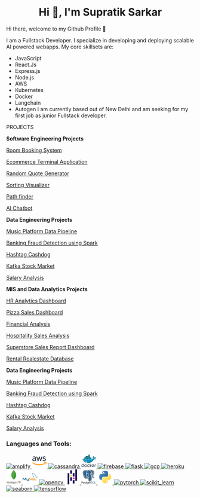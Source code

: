 **<h1 align="center">Hi 👋, I'm Supratik Sarkar</h1>**
Hi there, welcome to my Github Profile 👋

I am a Fullstack Developer. I specialize in developing and deploying scalable AI powered webapps. My core skillsets are:
- JavaScript
- React.Js
- Express.js
- Node.js
- AWS
- Kubernetes
- Docker
- Langchain
- Autogen
I am currently based out of New Delhi and am seeking for my first job as junior Fullstack developer.

PROJECTS<br/>

**Software Engineering Projects**</br>

[Room Booking System](https://github.com/supratiktechandanalytics/Roombookingsystem) 

[Ecommerce Terminal Application](https://github.com/supratiktechandanalytics/ShopingCart) 

[Random Quote Generator](https://supratiktechandanalytics.github.io/Random_quote_machine/)

[Sorting Visualizer](https://supratiktechandanalytics.github.io/sortvisual.io/)

[Path finder](https://supratiktechandanalytics.github.io/pathfinding.io/)

[AI Chatbot](https://github.com/supratiksarkaremp22/ChatbotFullStack)

**Data Engineering Projects**

[Music Platform Data Pipeline](https://github.com/supratiktechandanalytics/Spotify_Data_Pipeline)

[Banking Fraud Detection using Spark](https://github.com/supratiksarkaremp22/Banking_Fraud_PySpark)

[Hashtag Cashdog](https://github.com/supratiksarkaremp22/HashtagCatdog)

[Kafka Stock Market](https://github.com/supratiksarkaremp22/Kafka_stock_data_engineering)

[Salary Analysis](https://github.com/supratiksarkaremp22/EmployeeSalariesCity)

**MIS and Data Analytics Projects**

[HR Analytics Dashboard](https://github.com/supratiktechandanalytics/HR-Analytics-Dashboard) 

[Pizza Sales Dashboard](https://github.com/supratiktechandanalytics/Pizza-Sales-Dashboard) 

[Financial Analysis](https://github.com/supratiktechandanalytics/Analyzing-financial-dataset-) 

[Hospitality Sales Analysis](https://github.com/supratiktechandanalytics/Hospitality-Analytical-Dashboard)

[Superstore Sales Report Dashboard](https://github.com/supratiktechandanalytics/Superstor_salesreport_dashboard)

[Rental Realestate Database](https://github.com/supratiksarkaremp22/Real-Estate-Rental-Database/blob/main/rentalrealestate.sql)

**Data Engineering Projects**

[Music Platform Data Pipeline](https://github.com/supratiktechandanalytics/Spotify_Data_Pipeline)

[Banking Fraud Detection using Spark](https://github.com/supratiksarkaremp22/Banking_Fraud_PySpark)

[Hashtag Cashdog](https://github.com/supratiksarkaremp22/HashtagCatdog)

[Kafka Stock Market](https://github.com/supratiksarkaremp22/Kafka_stock_data_engineering)

[Salary Analysis](https://github.com/supratiksarkaremp22/EmployeeSalariesCity)

<p align="left">
</p>

<h3 align="left">Languages and Tools:</h3>
<p align="left"> <a href="https://aws.amazon.com/amplify/" target="_blank" rel="noreferrer"> <img src="https://docs.amplify.aws/assets/logo-dark.svg" alt="amplify" width="40" height="40"/> </a> <a href="https://aws.amazon.com" target="_blank" rel="noreferrer"> <img src="https://raw.githubusercontent.com/devicons/devicon/master/icons/amazonwebservices/amazonwebservices-original-wordmark.svg" alt="aws" width="40" height="40"/> </a> <a href="https://cassandra.apache.org/" target="_blank" rel="noreferrer"> <img src="https://www.vectorlogo.zone/logos/apache_cassandra/apache_cassandra-icon.svg" alt="cassandra" width="40" height="40"/> </a> <a href="https://www.docker.com/" target="_blank" rel="noreferrer"> <img src="https://raw.githubusercontent.com/devicons/devicon/master/icons/docker/docker-original-wordmark.svg" alt="docker" width="40" height="40"/> </a> <a href="https://firebase.google.com/" target="_blank" rel="noreferrer"> <img src="https://www.vectorlogo.zone/logos/firebase/firebase-icon.svg" alt="firebase" width="40" height="40"/> </a> <a href="https://flask.palletsprojects.com/" target="_blank" rel="noreferrer"> <img src="https://www.vectorlogo.zone/logos/pocoo_flask/pocoo_flask-icon.svg" alt="flask" width="40" height="40"/> </a> <a href="https://cloud.google.com" target="_blank" rel="noreferrer"> <img src="https://www.vectorlogo.zone/logos/google_cloud/google_cloud-icon.svg" alt="gcp" width="40" height="40"/> </a> <a href="https://heroku.com" target="_blank" rel="noreferrer"> <img src="https://www.vectorlogo.zone/logos/heroku/heroku-icon.svg" alt="heroku" width="40" height="40"/> </a> <a href="https://www.mongodb.com/" target="_blank" rel="noreferrer"> <img src="https://raw.githubusercontent.com/devicons/devicon/master/icons/mongodb/mongodb-original-wordmark.svg" alt="mongodb" width="40" height="40"/> </a> <a href="https://www.mysql.com/" target="_blank" rel="noreferrer"> <img src="https://raw.githubusercontent.com/devicons/devicon/master/icons/mysql/mysql-original-wordmark.svg" alt="mysql" width="40" height="40"/> </a> <a href="https://opencv.org/" target="_blank" rel="noreferrer"> <img src="https://www.vectorlogo.zone/logos/opencv/opencv-icon.svg" alt="opencv" width="40" height="40"/> </a> <a href="https://pandas.pydata.org/" target="_blank" rel="noreferrer"> <img src="https://raw.githubusercontent.com/devicons/devicon/2ae2a900d2f041da66e950e4d48052658d850630/icons/pandas/pandas-original.svg" alt="pandas" width="40" height="40"/> </a> <a href="https://www.postgresql.org" target="_blank" rel="noreferrer"> <img src="https://raw.githubusercontent.com/devicons/devicon/master/icons/postgresql/postgresql-original-wordmark.svg" alt="postgresql" width="40" height="40"/> </a> <a href="https://www.python.org" target="_blank" rel="noreferrer"> <img src="https://raw.githubusercontent.com/devicons/devicon/master/icons/python/python-original.svg" alt="python" width="40" height="40"/> </a> <a href="https://pytorch.org/" target="_blank" rel="noreferrer"> <img src="https://www.vectorlogo.zone/logos/pytorch/pytorch-icon.svg" alt="pytorch" width="40" height="40"/> </a> <a href="https://scikit-learn.org/" target="_blank" rel="noreferrer"> <img src="https://upload.wikimedia.org/wikipedia/commons/0/05/Scikit_learn_logo_small.svg" alt="scikit_learn" width="40" height="40"/> </a> <a href="https://seaborn.pydata.org/" target="_blank" rel="noreferrer"> <img src="https://seaborn.pydata.org/_images/logo-mark-lightbg.svg" alt="seaborn" width="40" height="40"/> </a> <a href="https://www.tensorflow.org" target="_blank" rel="noreferrer"> <img src="https://www.vectorlogo.zone/logos/tensorflow/tensorflow-icon.svg" alt="tensorflow" width="40" height="40"/> </a> </p>
